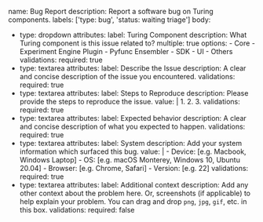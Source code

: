 name: Bug Report
description: Report a software bug on Turing components.
labels: ['type: bug', 'status: waiting triage']
body:
  - type: dropdown
    attributes:
      label: Turing Component
      description: What Turing component is this issue related to?
      multiple: true
      options:
        - Core
        - Experiment Engine Plugin
        - Pyfunc Ensembler
        - SDK
        - UI
        - Others
    validations:
      required: true
  - type: textarea
    attributes:
      label: Describe the Issue
      description: A clear and concise description of the issue you encountered.
    validations:
      required: true
  - type: textarea
    attributes:
      label: Steps to Reproduce
      description: Please provide the steps to reproduce the issue.
      value: |
        1. 
        2. 
        3. 
    validations:
      required: true
  - type: textarea
    attributes:
      label: Expected behavior
      description: A clear and concise description of what you expected to happen.
    validations:
      required: true
  - type: textarea
    attributes:
      label: System
      description: Add your system information which surfaced this bug.
      value: |
        - Device: [e.g. Macbook, Windows Laptop]
        - OS: [e.g. macOS Monterey, Windows 10, Ubuntu 20.04]
        - Browser: [e.g. Chrome, Safari]
        - Version: [e.g. 22]
    validations:
      required: true
  - type: textarea
    attributes:
      label: Additional context
      description: Add any other context about the problem here. Or, screenshots (if applicable) to help explain your problem. You can drag and drop `png`, `jpg`, `gif`, etc. in this box.
    validations:
      required: false
